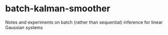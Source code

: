 # batch-kalman-smoother
Notes and experiments on batch (rather than sequential) inference for linear Gaussian systems
